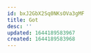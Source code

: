 ```yaml
---
id: bxJ2GbX2Sq0NKsOVa3gMF
title: Got
desc: ''
updated: 1644189583967
created: 1644189583968
---
```



